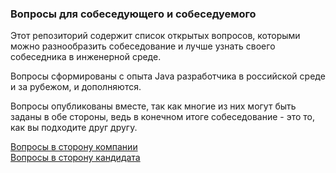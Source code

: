 ### Вопросы для собеседующего и собеседуемого

Этот репозиторий содержит список открытых вопросов, которыми можно разнообразить собеседование и лучше узнать своего собеседника в инженерной среде.

Вопросы сформированы с опыта Java разработчика в российской среде и за рубежом, и дополняются.

Вопросы опубликованы вместе, так как многие из них могут быть заданы в обе стороны, ведь в конечном итоге собеседование - это то, как вы подходите друг другу.

[Вопросы в сторону компании](to-company)</br>
[Вопросы в сторону кандидата](to-software-engineer)